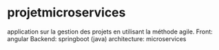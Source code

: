 # projetmicroservices
application sur la gestion des projets en utilisant la méthode agile.
Front: angular
Backend: springboot (java)
architecture: microservices 
